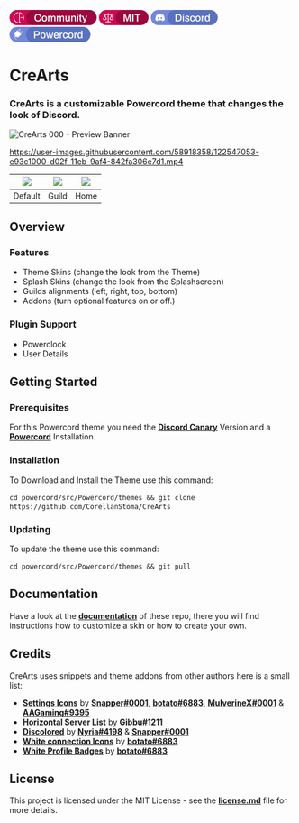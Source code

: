 [![Community](https://raw.githubusercontent.com/CorellanStoma/CorellanStoma/master/shields/community.png)](https://discord.gg/8W8E39Z)
[![License](https://raw.githubusercontent.com/CorellanStoma/CorellanStoma/master/shields/license.png)](https://github.com/CorellanStoma/CreArts/blob/master/license.md)
[![Discord](https://raw.githubusercontent.com/CorellanStoma/CorellanStoma/master/shields/discord.png)](https://discord.com/)
[![Powercord](https://raw.githubusercontent.com/CorellanStoma/CorellanStoma/master/shields/powercord.png)](https://powercord.dev/)

# CreArts
### CreArts is a customizable Powercord theme that changes the look of Discord.

![CreArts 000 - Preview Banner](https://user-images.githubusercontent.com/58918358/122546328-205df180-d02f-11eb-8e59-4b9eee696fac.png)

https://user-images.githubusercontent.com/58918358/122547053-e93c1000-d02f-11eb-9af4-842fa306e7d1.mp4

| <img src="https://user-images.githubusercontent.com/58918358/122546250-0fad7b80-d02f-11eb-9b92-df4268d5fc98.png" width="600"> | <img src="https://user-images.githubusercontent.com/58918358/122546272-14722f80-d02f-11eb-9025-f6f351d24fbe.png" width="600"> | <img src="https://user-images.githubusercontent.com/58918358/122546285-16d48980-d02f-11eb-86a7-0eee638561d3.png" width="600"> |
|------------|-------------|-------------|
| Default | Guild | Home |

## Overview

### Features
* Theme Skins (change the look from the Theme)
* Splash Skins (change the look from the Splashscreen)
* Guilds alignments (left, right, top, bottom)
* Addons (turn optional features on or off.)

### Plugin Support
* Powerclock
* User Details

## Getting Started

### Prerequisites

For this Powercord theme you need the [**Discord Canary**](https://discordia.me/en/canary) Version and a [**Powercord**](https://powercord.dev/installation) Installation.

### Installation

To Download and Install the Theme use this command:

```
cd powercord/src/Powercord/themes && git clone https://github.com/CorellanStoma/CreArts
```

### Updating

To update the theme use this command:

```
cd powercord/src/Powercord/themes && git pull
```

## Documentation
Have a look at the [**documentation**](https://github.com/CorellanStoma/CreArts/wiki) of these repo, there you will find instructions how to customize a skin or how to create your own.

## Credits

CreArts uses snippets and theme addons from other authors here is a small list:

* [**Settings Icons**](https://github.com/snappercord/Settings-Icons) by [**Snapper#0001**](https://github.com/Snapperito), [**botato#6883**](https://github.com/botatooo), [**MulverineX#0001**](https://github.com/MulverineX) & [**AAGaming#9395**](https://github.com/AAGaming00)
* [**Horizontal Server List**](https://github.com/DiscordStyles/HorizontalServerList) by [**Gibbu#1211**](https://github.com/Gibbu)
* [**Discolored**](https://github.com/NYRI4/Discolored) by [**Nyria#4198**](https://github.com/NYRI4) & [**Snapper#0001**](https://github.com/Snapperito)
* [**White connection Icons**](https://github.com/botatooo/css-snippets/tree/master/white-connection-icons) by [**botato#6883**](https://github.com/botatooo)
* [**White Profile Badges**](https://github.com/botatooo/css-snippets/tree/master/white-badges) by [**botato#6883**](https://github.com/botatooo)

## License

This project is licensed under the MIT License - see the [**license.md**](https://raw.githubusercontent.com/CorellanStoma/CreArts/master/license.md) file for more details.
